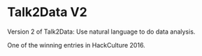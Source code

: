 # Talk2Data V2
Version 2 of Talk2Data: Use natural language to do data analysis.

One of the winning entries in HackCulture 2016.


